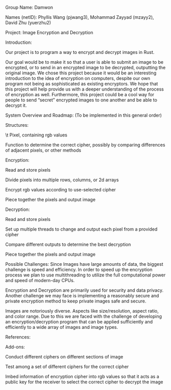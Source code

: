 Group Name: Damwon

Names (netID): 
Phyllis Wang (pjwang3), 
Mohammad Zayyad (mzayy2), 
David Zhu (yuerzhu2)

Project: Image Encryption and Decryption

Introduction:

Our project is to program a way to encrypt and decrypt images in Rust. 

Our goal would be to make it so that a user is able to submit an image to be encrypted, or to send in an encrypted image to be decrypted, outputting the original image. We chose this project because it would be an interesting introduction to the idea of encryption on computers, despite our own program not being as sophisticated as existing encryptors. We hope that this project will help provide us with a deeper understanding of the process of encryption as well. Furthermore, this project could be a cool way for people to send “secret” encrypted images to one another and be able to decrypt it.

System Overview and Roadmap: (To be implemented in this general order)

Structures:

\t  Pixel, containing rgb values
  
  Function to determine the correct cipher, possibly by comparing differences of adjacent pixels, or other methods
  
Encryption: 

  Read and store pixels
  
  Divide pixels into multiple rows, columns, or 2d arrays
  
  Encrypt rgb values according to use-selected cipher
  
  Piece together the pixels and output image
  
    
Decryption:

  Read and store pixels
  
  Set up multiple threads to change and output each pixel from a provided cipher
  
  Compare different outputs to determine the best decryption
  
  Piece together the pixels and output image 
  
Possible Challenges:
Since Images have large amounts of data, the biggest challenge is speed and efficiency. In order to speed up the encryption process we plan to use multithreading to utilize the full computational power and speed of modern-day CPUs.

Encryption and Decryption are primarily used for security and data privacy. Another challenge we may face is implementing a reasonably secure and private encryption method to keep private images safe and secure.

Images are notoriously diverse. Aspects like size/resolution, aspect ratio, and color range. Due to this we are faced with the challenge of developing an encryption/decryption program that can be applied sufficiently and efficiently to a wide array of images and image types.

References: 

Add-ons:

Conduct different ciphers on different sections of image

Test among a set of different ciphers for the correct cipher

Imbed information of encryption cipher into rgb values so that it acts as a public key for the receiver to select the correct cipher to decrypt the image 
